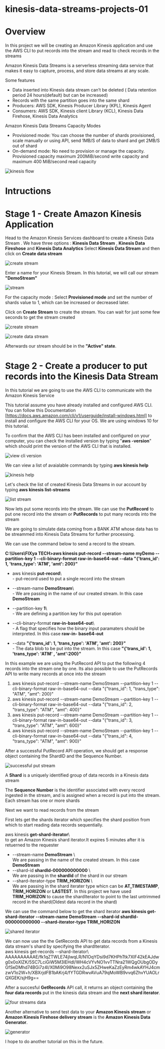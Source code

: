 # kinesis-data-streams-projects-01

# Overview

In this project we will be creating an Amazon Kinesis application and use the AWS CLI to put records into the stream and read to check records in the streams

Amazon Kinesis Data Streams is a serverless streaming data service that makes it easy to capture, process, and store data streams at any scale.

Some features
- Data inserted into Kinesis data stream can’t be deleted ( Data retention period 24 hours(default) but can be increased) 
- Records with the same partition goes into the same shard
- Producers: AWS SDK, Kinesis Producer Library (KPL), Kinesis Agent
- Consumers: AWS SDK, Kinesis client Library (KCL), Kinesis Data Firehose, Kinesis Data Analytics

Amazon Kinesis Data Streams Capacity Modes
- Provisioned mode: You can choose the number of shards provisioned, scale manually or using API, send 1MB/S of data to shard and get 2MB/S out of shard
- On-demand mode: No need to provision or manage the capacity. Provisioned capacity maximum 200MiB/second write capacity and maximum 400 MiB/second read capacity

![kinesis flow](kinesisflow.PNG)

# Intructions 

# Stage 1 - Create Amazon Kinesis Application

Head to the Amazon Kinesis Services dashboard to create a Kinesis Data Stream . 
We have three options : **Kinesis Data Stream** , **Kinesis Data Fireshose** and **Kinesis Data Analytics**
Select **Kinesis Data Stream** 
and then click on **Create data stream**

![create stream](k2.PNG)

Enter a name for your Kinesis Stream. In this tutorial, we will call our stream **"DemoStream"**

![stream](k3.PNG)

For the capacity mode : Select **Provisioned mode** 
and set the number of shards value to 1, which can be increased or decreased later.

Click on **Create Stream** to create the stream. You can wait for just some few seconds to get the stream created

![create stream](k4.PNG)

![create data stream](k5.PNG)

Afterwards our stream should be in the **"Active" state**.

# Stage 2 - Create a producer to put records into the Kinesis Data Stream
In this tutorial we are going to use the AWS CLI to communicate with the Amazon Kinesis Service

This tutorial assume you have already installed and configured AWS CLI.
You can follow this Documentation [https://docs.aws.amazon.com/cli/v1/userguide/install-windows.html] to install and configure the AWS CLI for your OS. We are using windows 10 for this tutorial. 

To confirm that the AWS CLI has been installed and configured on your computer, you can check the installed version by typing "**aws -version**" which should print the version of the AWS CLI that is installed.

![view cli version](k7.PNG)

We can view a list of avaialable commands by typing **aws kinesis help**

![kinesis help](k8.PNG)

Let's check the list of created Kinesis Data Streams in our account by typing  **aws kinesis list-streams**

![list stream](k9.PNG)

Now lets put some records into the stream. 
We can use the **PutRecord** to put one record into the stream or **PutRecords** to put many records into the stream

We are going to simulate data coming from a BANK ATM whose data has to be streammed into Kinesis Data Streams for further processing. 

We can use the command below to send a record to the stream.

**C:\Users\FIXya TECH>aws kinesis put-record --stream-name myDemo --partition-key 1 --cli-binary-format raw-in-base64-out  --data "{'trans_id': 1, 'trans_type': 'ATM', 'amt': 200}"**


 - aws kinesis  **put-record**\        <br />-                            put-record used to put a single record into the stream

 - --stream-name  **DemoStream**\      <br />-                            We are passing in the name of our created stream. In this case **DemoStream**

 - --partition-key  **1**\             <br />-                            We are defining a partition key for this put operation

 - --cli-binary-format  **raw-in-base64-out**\       <br />-              A flag that specifies how the binary input paramaters should be interpreted. In this case **raw-in-                                                                     base64-out**

 - --data **"{'trans_id': 1, 'trans_type': 'ATM', 'amt': 200}"**<br />-  The data blob to be put into the stream. In this case **"{'trans_id': 1, 'trans_type': 'ATM' ,                                                                         'amt':200}"**
 

In this example we are using the PutRecord API to put the following 4 records into the stream one by one. Its also possible to use the PutRecords API to write many records at once into the stream 
 1. aws kinesis put-record --stream-name DemoStream --partition-key 1 --cli-binary-format raw-in-base64-out --data "{"trans_id": 1, "trans_type": "ATM", "amt":   200}"
 2. aws kinesis put-record --stream-name DemoStream --partition-key 1 --cli-binary-format raw-in-base64-out --data "{"trans_id": 2, "trans_type": "ATM", "amt":   400}"
 3. aws kinesis put-record --stream-name DemoStream --partition-key 1 --cli-binary-format raw-in-base64-out --data "{"trans_id": 3, "trans_type": "ATM", "amt":   600}"
 4. aws kinesis put-record --stream-name DemoStream --partition-key 1 --cli-binary-format raw-in-base64-out --data "{"trans_id": 4, "trans_type": "ATM", "amt":   900}"
 
After a successful PutRecord API operation, we should get a response object containing the ShardID and the Sequence Number.

![successful put stream](k12.PNG)

A **Shard** is a uniquely identified group of data records in a Kinesis data stream

The **Sequence Number** is the identifier associated with every record ingested in the stream, and is assigned when a record is put into the stream. Each stream has one or more shards

Next we want to read records from the stream

First lets get the shards iterator which specifies the shard position from which to start reading data records sequentially. 

aws kinesis **get-shard-iterator**\         <br />     to get an Amazon Kinesis shard iterator.It expires 5 minutes after it is retuerned to the requester
- --stream-name **DemoStream** \            <br />     We are passing in the name of the created stream. In this case **DemoStream**
- --shard-id **shardId-000000000000** \     <br />     We are passing in the **shardId** of the shard in our stream
- --shard-iterator-type **TRIM_HORIZON** \  <br />     We are passing in the shard iterater type whicn can be **AT_TIMESTAMP**, **TRIM_HORIZON** or **LASTEST**. In                                                            this project we have used **TRIM_HORIZON** to cause the shardIterator to point to the last untrimmed record in                                                          the shard(Oldest data record in the shard)

We can use the command below to get the shard iterator
**aws kinesis get-shard-iterator --stream-name DemoStream --shard-id shardId-000000000000 --shard-iterator-type TRIM_HORIZON**

![shared iterator](k14.PNG)


We can now use the the GetRecords API to get data records from a Kinesis data stream's shard by specifying the shardIterator. <br />
aws kinesis get-records --shard-iterator\ AAAAAAAAAAE/fk1qZTWLE74jIwqLR/N1OqYDsi9d7KHPhTtk7XIF42kEAJdwg0x0oXlZK/5SC7LciGiW5M3IEHdl/WH4cVYvNO1vvTTNra21WQgOUbgODyGfSeDMhd74BGi7z4l/X0Mi9O98Nexx2uSJx5ZHweKaZzEyRm4wkAYHJ4cmzwV1o2W+h/XBXrjdFB1bAKrj4/fYTGDRwvAVuA79qMoWB9vvq6ZhvYUAOLrQXGEK/sjH9g==

After a succesful **GetRecords** API call, it returns an object containing the **four data records** put in the kinesis data stream and the **next shard iterator**.

![four streams data](k17.PNG)

Another alternative to send test data to your **Amazon Kinesis stream** or **Amazon Kinesis Firehose delivery stream** is the **Amazon Kinesis Data Generator**.

![generator](generator.PNG)

I hope to do another tutorial on this in the future.






